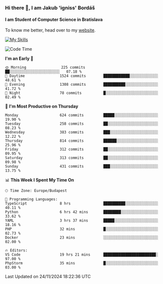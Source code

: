 ### Hi there 👋, I am Jakub 'igniss' Bordáš

#### I am Student of Computer Science in Bratislava
To know me better, head over to my [website](https://bordas.sk).

[![My Skills](https://skillicons.dev/icons?i=js,html,css,figma,svelte,java,kotlin,python,postgresql,typescript,nest,nodejs)](https://bordas.sk)


<!--START_SECTION:waka-->
![Code Time](http://img.shields.io/badge/Code%20Time-1%2C590%20hrs%2015%20mins-blue)

**I'm an Early 🐤** 

```text
🌞 Morning                225 commits         ██░░░░░░░░░░░░░░░░░░░░░░░   07.18 % 
🌆 Daytime                1524 commits        ████████████░░░░░░░░░░░░░   48.61 % 
🌃 Evening                1308 commits        ██████████░░░░░░░░░░░░░░░   41.72 % 
🌙 Night                  78 commits          █░░░░░░░░░░░░░░░░░░░░░░░░   02.49 % 
```
📅 **I'm Most Productive on Thursday** 

```text
Monday                   624 commits         █████░░░░░░░░░░░░░░░░░░░░   19.90 % 
Tuesday                  258 commits         ██░░░░░░░░░░░░░░░░░░░░░░░   08.23 % 
Wednesday                383 commits         ███░░░░░░░░░░░░░░░░░░░░░░   12.22 % 
Thursday                 814 commits         ██████░░░░░░░░░░░░░░░░░░░   25.96 % 
Friday                   312 commits         ██░░░░░░░░░░░░░░░░░░░░░░░   09.95 % 
Saturday                 313 commits         ██░░░░░░░░░░░░░░░░░░░░░░░   09.98 % 
Sunday                   431 commits         ███░░░░░░░░░░░░░░░░░░░░░░   13.75 % 
```


📊 **This Week I Spent My Time On** 

```text
🕑︎ Time Zone: Europe/Budapest

💬 Programming Languages: 
TypeScript               8 hrs               ██████████░░░░░░░░░░░░░░░   40.11 % 
Python                   6 hrs 42 mins       ████████░░░░░░░░░░░░░░░░░   33.62 % 
YAML                     3 hrs 37 mins       █████░░░░░░░░░░░░░░░░░░░░   18.16 % 
PHP                      32 mins             █░░░░░░░░░░░░░░░░░░░░░░░░   02.73 % 
Docker                   23 mins             ░░░░░░░░░░░░░░░░░░░░░░░░░   02.00 % 

🔥 Editors: 
VS Code                  19 hrs 21 mins      ████████████████████████░   97.00 % 
PhpStorm                 35 mins             █░░░░░░░░░░░░░░░░░░░░░░░░   03.00 % 
```


 Last Updated on 24/11/2024 18:22:36 UTC
<!--END_SECTION:waka-->
